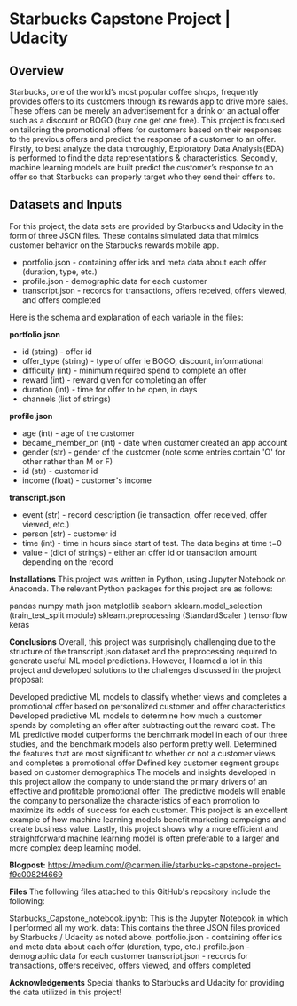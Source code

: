 # Starbucks Capstone Project | Udacity 

## Overview

Starbucks, one of the world’s most popular coffee shops, frequently provides offers to its customers through its rewards app to drive more sales. These offers can be merely an advertisement for a drink or an actual offer such as a discount or BOGO (buy one get one free). This project is focused on tailoring the promotional offers for customers based on their responses to the previous offers and predict the response of a customer to an offer. Firstly, to best analyze the data thoroughly, Exploratory Data Analysis(EDA) is performed to find the data representations & characteristics. Secondly, machine learning models are built  predict the customer’s response to an offer so that Starbucks can properly target who they send their offers to.


## Datasets and Inputs

For this project, the data sets are provided by Starbucks and Udacity in the form of three JSON files. These contains simulated data that mimics customer behavior on the Starbucks rewards mobile app.
-   portfolio.json - containing offer ids and meta data about each offer (duration, type, etc.)
-   profile.json - demographic data for each customer
-   transcript.json - records for transactions, offers received, offers viewed, and offers completed

Here is the schema and explanation of each variable in the files:

**portfolio.json**

-   id (string) - offer id
-   offer_type (string) - type of offer ie BOGO, discount, informational
-   difficulty (int) - minimum required spend to complete an offer
-   reward (int) - reward given for completing an offer
-   duration (int) - time for offer to be open, in days
-   channels (list of strings)

**profile.json**

-   age (int) - age of the customer
-   became_member_on (int) - date when customer created an app account
-   gender (str) - gender of the customer (note some entries contain 'O' for other rather than M or F)
-   id (str) - customer id
-   income (float) - customer's income

**transcript.json**

-   event (str) - record description (ie transaction, offer received, offer viewed, etc.)
-   person (str) - customer id
-   time (int) - time in hours since start of test. The data begins at time t=0
-   value - (dict of strings) - either an offer id or transaction amount depending on the record

**Installations**
This project was written in Python, using Jupyter Notebook on Anaconda. The relevant Python packages for this project are as follows:

pandas
numpy
math
json
matplotlib
seaborn
sklearn.model_selection (train_test_split module)
sklearn.preprocessing (StandardScaler )
tensorflow
keras

**Conclusions**
Overall, this project was surprisingly challenging due to the structure of the transcript.json dataset and the preprocessing required to generate useful ML model predictions. However, I learned a lot in this project and developed solutions to the challenges discussed in the project proposal:

Developed predictive ML models to classify whether views and completes a promotional offer based on personalized customer and offer characteristics
Developed predictive ML models to determine how much a customer spends by completing an offer after subtracting out the reward cost. The ML predictive model outperforms the benchmark model in each of our three studies, and the benchmark models also perform pretty well.
Determined the features that are most significant to whether or not a customer views and completes a promotional offer
Defined key customer segment groups based on customer demographics
The models and insights developed in this project allow the company to understand the primary drivers of an effective and profitable promotional offer. The predictive models will enable the company to personalize the characteristics of each promotion to maximize its odds of success for each customer. This project is an excellent example of how machine learning models benefit marketing campaigns and create business value. Lastly, this project shows why a more efficient and straightforward machine learning model is often preferable to a larger and more complex deep learning model.

**Blogpost:** https://medium.com/@carmen.ilie/starbucks-capstone-project-f9c0082f4669

**Files**
The following files attached to this GitHub's repository include the following:

Starbucks_Capstone_notebook.ipynb: This is the Jupyter Notebook in which I performed all my work.
data: This contains the three JSON files provided by Starbucks / Udacity as noted above.
portfolio.json - containing offer ids and meta data about each offer (duration, type, etc.)
profile.json - demographic data for each customer
transcript.json - records for transactions, offers received, offers viewed, and offers completed

**Acknowledgements**
Special thanks to Starbucks and Udacity for providing the data utilized in this project!
